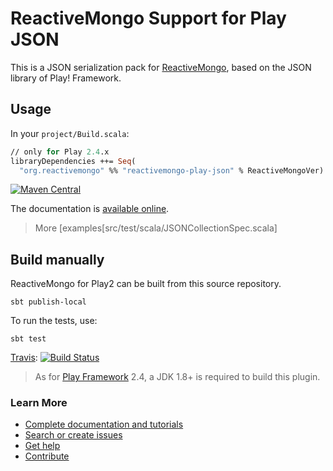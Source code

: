 # ReactiveMongo Support for Play JSON

This is a JSON serialization pack for [ReactiveMongo](http://reactivemongo.org), based on the JSON library of Play! Framework.

## Usage

In your `project/Build.scala`:

```ocaml
// only for Play 2.4.x
libraryDependencies ++= Seq(
  "org.reactivemongo" %% "reactivemongo-play-json" % ReactiveMongoVer)
```

[![Maven Central](https://maven-badges.herokuapp.com/maven-central/org.reactivemongo/reactivemongo-play-json_2.11/badge.svg)](https://maven-badges.herokuapp.com/maven-central/org.reactivemongo/reactivemongo-play-json_2.11/)

The documentation is [available online](http://reactivemongo.org/releases/0.11/documentation/json/overview.html).

> More [examples[src/test/scala/JSONCollectionSpec.scala]

## Build manually

ReactiveMongo for Play2 can be built from this source repository.

    sbt publish-local

To run the tests, use:

    sbt test

[Travis](https://travis-ci.org/ReactiveMongo/ReactiveMongo-Play-Json): [![Build Status](https://travis-ci.org/ReactiveMongo/ReactiveMongo-Play-Json.svg?branch=master)](https://travis-ci.org/ReactiveMongo/ReactiveMongo-Play-Json)

> As for [Play Framework](http://playframework.com/) 2.4, a JDK 1.8+ is required to build this plugin.

### Learn More

- [Complete documentation and tutorials](http://reactivemongo.org/releases/0.11/documentation/tutorial/play2.html)
- [Search or create issues](https://github.com/ReactiveMongo/ReactiveMongo-Play-Json/issues)
- [Get help](https://groups.google.com/forum/?fromgroups#!forum/reactivemongo)
- [Contribute](https://github.com/ReactiveMongo/ReactiveMongo/blob/master/CONTRIBUTING.md#reactivemongo-developer--contributor-guidelines)
